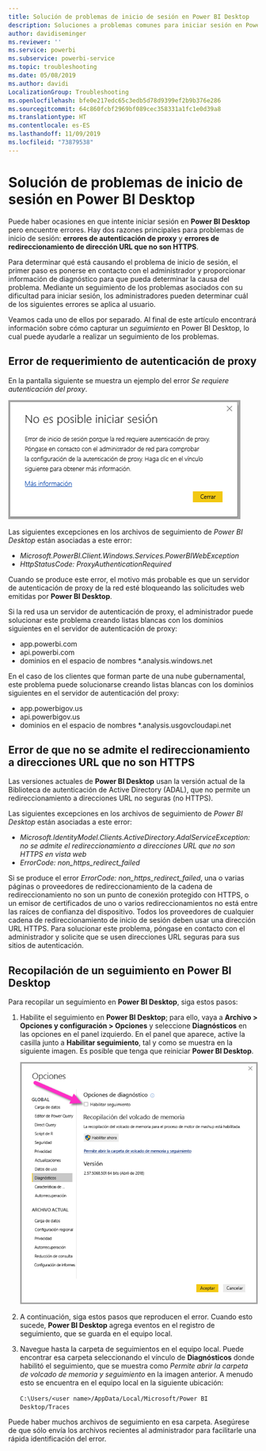 ```yaml
---
title: Solución de problemas de inicio de sesión en Power BI Desktop
description: Soluciones a problemas comunes para iniciar sesión en Power BI Desktop
author: davidiseminger
ms.reviewer: ''
ms.service: powerbi
ms.subservice: powerbi-service
ms.topic: troubleshooting
ms.date: 05/08/2019
ms.author: davidi
LocalizationGroup: Troubleshooting
ms.openlocfilehash: bfe0e217edc65c3edb5d78d9399ef2b9b376e286
ms.sourcegitcommit: 64c860fcbf2969bf089cec358331a1fc1e0d39a8
ms.translationtype: HT
ms.contentlocale: es-ES
ms.lasthandoff: 11/09/2019
ms.locfileid: "73879538"
---
```

# <a name="troubleshooting-sign-in-for-power-bi-desktop"></a>Solución de problemas de inicio de sesión en Power BI Desktop
Puede haber ocasiones en que intente iniciar sesión en **Power BI Desktop** pero encuentre errores. Hay dos razones principales para problemas de inicio de sesión: **errores de autenticación de proxy** y **errores de redireccionamiento de dirección URL que no son HTTPS**. 

Para determinar qué está causando el problema de inicio de sesión, el primer paso es ponerse en contacto con el administrador y proporcionar información de diagnóstico para que pueda determinar la causa del problema. Mediante un seguimiento de los problemas asociados con su dificultad para iniciar sesión, los administradores pueden determinar cuál de los siguientes errores se aplica al usuario. 

Veamos cada uno de ellos por separado. Al final de este artículo encontrará información sobre cómo capturar un *seguimiento* en Power BI Desktop, lo cual puede ayudarle a realizar un seguimiento de los problemas.


## <a name="proxy-authentication-required-error"></a>Error de requerimiento de autenticación de proxy

En la pantalla siguiente se muestra un ejemplo del error *Se requiere autenticación del proxy*.

![Error de inicio de sesión para el error de autenticación de proxy](media/desktop-troubleshooting-sign-in/desktop-tshoot-sign-in_01.png)

Las siguientes excepciones en los archivos de seguimiento de *Power BI Desktop* están asociadas a este error:

* *Microsoft.PowerBI.Client.Windows.Services.PowerBIWebException*
* *HttpStatusCode: ProxyAuthenticationRequired*

Cuando se produce este error, el motivo más probable es que un servidor de autenticación de proxy de la red esté bloqueando las solicitudes web emitidas por **Power BI Desktop**. 

Si la red usa un servidor de autenticación de proxy, el administrador puede solucionar este problema creando listas blancas con los dominios siguientes en el servidor de autenticación de proxy:

* app.powerbi.com
* api.powerbi.com
* dominios en el espacio de nombres *.analysis.windows.net

En el caso de los clientes que forman parte de una nube gubernamental, este problema puede solucionarse creando listas blancas con los dominios siguientes en el servidor de autenticación del proxy:

* app.powerbigov.us
* api.powerbigov.us
* dominios en el espacio de nombres *.analysis.usgovcloudapi.net

## <a name="non-https-url-redirect-not-supported-error"></a>Error de que no se admite el redireccionamiento a direcciones URL que no son HTTPS

Las versiones actuales de **Power BI Desktop** usan la versión actual de la Biblioteca de autenticación de Active Directory (ADAL), que no permite un redireccionamiento a direcciones URL no seguras (no HTTPS). 

Las siguientes excepciones en los archivos de seguimiento de *Power BI Desktop* están asociadas a este error:

* *Microsoft.IdentityModel.Clients.ActiveDirectory.AdalServiceException: no se admite el redireccionamiento a direcciones URL que no son HTTPS en vista web*
* *ErrorCode: non_https_redirect_failed*

Si se produce el error *ErrorCode: non_https_redirect_failed*, una o varias páginas o proveedores de redireccionamiento de la cadena de redireccionamiento no son un punto de conexión protegido con HTTPS, o un emisor de certificados de uno o varios redireccionamientos no está entre las raíces de confianza del dispositivo. Todos los proveedores de cualquier cadena de redireccionamiento de inicio de sesión deben usar una dirección URL HTTPS. Para solucionar este problema, póngase en contacto con el administrador y solicite que se usen direcciones URL seguras para sus sitios de autenticación. 

## <a name="how-to-collect-a-trace-in-power-bi-desktop"></a>Recopilación de un seguimiento en Power BI Desktop

Para recopilar un seguimiento en **Power BI Desktop**, siga estos pasos:

1. Habilite el seguimiento en **Power BI Desktop**; para ello, vaya a **Archivo > Opciones y configuración > Opciones** y seleccione **Diagnósticos** en las opciones en el panel izquierdo. En el panel que aparece, active la casilla junto a **Habilitar seguimiento**, tal y como se muestra en la siguiente imagen. Es posible que tenga que reiniciar **Power BI Desktop**.
   
   ![Habilitación del seguimiento en Power BI Desktop](media/desktop-troubleshooting-sign-in/desktop-tshoot-sign-in_02.png)

2. A continuación, siga estos pasos que reproducen el error. Cuando esto sucede, **Power BI Desktop** agrega eventos en el registro de seguimiento, que se guarda en el equipo local.

3. Navegue hasta la carpeta de seguimientos en el equipo local. Puede encontrar esa carpeta seleccionando el vínculo de **Diagnósticos** donde habilitó el seguimiento, que se muestra como *Permite abrir la carpeta de volcado de memoria y seguimiento* en la imagen anterior. A menudo esto se encuentra en el equipo local en la siguiente ubicación:

    `C:\Users/<user name>/AppData/Local/Microsoft/Power BI Desktop/Traces`

Puede haber muchos archivos de seguimiento en esa carpeta. Asegúrese de que sólo envía los archivos recientes al administrador para facilitarle una rápida identificación del error. 


